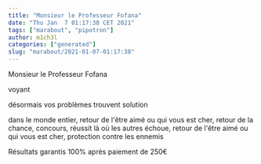 ```yaml
---
title: "Monsieur le Professeur Fofana"
date: "Thu Jan  7 01:17:38 CET 2021"
tags: ["marabout", "pipotron"]
author: m1ch3l
categories: ["generated"]
slug: "marabout/2021-01-07-01:17:38"
---
```


Monsieur le Professeur Fofana

voyant

désormais vos problèmes trouvent solution

dans le monde entier, retour de l'être aimé ou qui vous est cher, retour de la chance, concours, réussit là où les autres échoue, retour de l'être aimé ou qui vous est cher, protection contre les ennemis

Résultats garantis 100% après paiement de 250€

